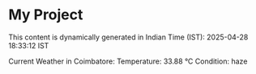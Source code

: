 # My Project

This content is dynamically generated in Indian Time (IST): 2025-04-28 18:33:12 IST


Current Weather in Coimbatore:
Temperature: 33.88 °C
Condition: haze

